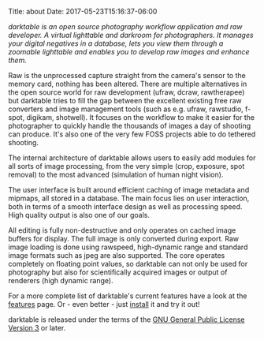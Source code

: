 Title: about
Date: 2017-05-23T15:16:37-06:00


<em>darktable is an open source photography workflow application and raw developer. A virtual lighttable and darkroom for photographers. It manages your digital negatives in a database, lets you view them through a zoomable lighttable and enables you to develop raw images and enhance them.</em>

Raw is the unprocessed capture straight from the camera's sensor to the memory card, nothing has been altered. There are multiple alternatives in the open source world for raw development (ufraw, dcraw, rawtherapee) but darktable tries to fill the gap between the excellent existing free raw converters and image management tools (such as e.g. ufraw, rawstudio, f-spot, digikam, shotwell). It focuses on the workflow to make it easier for the photographer to quickly handle the thousands of images a day of shooting can produce. It's also one of the very few FOSS projects able to do tethered shooting.

The internal architecture of darktable allows users to easily add modules for all sorts of image processing, from the very simple (crop, exposure, spot removal) to the most advanced (simulation of human night vision).

The user interface is built around efficient caching of image metadata and mipmaps, all stored in a database. The main focus lies on user interaction, both in terms of a smooth interface design as well as processing speed. High quality output is also one of our goals.

All editing is fully non-destructive and only operates on cached image buffers for display. The full image is only converted during export. Raw image loading is done using rawspeed, high-dynamic range and standard image formats such as jpeg are also supported. The core operates completely on floating point values, so darktable can not only be used for photography but also for scientifically acquired images or output of renderers (high dynamic range).

For a more complete list of darktable's current features have a look at the <a href="http://www.darktable.org/features/" title="features">features</a> page. Or - even better - just <a href="http://www.darktable.org/install/" title="install">install</a> it and try it out!

darktable is released under the terms of the <a href="http://www.gnu.org/licenses/gpl-3.0.txt" target="_blank">GNU General Public License Version 3</a> or later.

